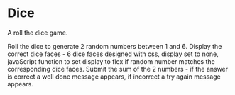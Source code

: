 # Dice
A roll the dice game.

Roll the dice to generate 2 random numbers between 1 and 6. 
Display the correct dice faces - 6 dice faces designed with css, display set to none, javaScript function to set display to flex if random number matches the corresponding dice faces. 
Submit the sum of the 2 numbers - if the answer is correct a well done message appears, if incorrect a try again message appears.
